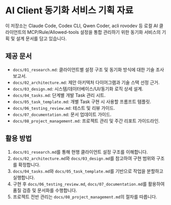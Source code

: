 # AI Client 동기화 서비스 기획 자료

이 저장소는 Claude Code, Codex CLI, Qwen Coder, acli rovodev 등 로컬 AI 클라이언트의 MCP/Rule/Allowed-tools 설정을 통합 관리하기 위한 동기화 서비스의 기획 및 설계 문서를 담고 있습니다.

## 제공 문서
- `docs/01_research.md`: 클라이언트별 설정 구조 및 동기화 방식에 대한 기술 조사 보고서.
- `docs/02_architecture.md`: 제안 아키텍처 다이어그램과 기술 스택 선정 근거.
- `docs/03_design.md`: 시스템/데이터베이스/UI/동기화 로직 상세 설계.
- `docs/04_tasks.md`: 단계별 개발 Task 관리 시트.
- `docs/05_task_template.md`: 개별 Task 구현 시 사용할 프롬프트 템플릿.
- `docs/06_testing_review.md`: 테스트 및 리뷰 가이드.
- `docs/07_documentation.md`: 문서 업데이트 가이드.
- `docs/08_project_management.md`: 프로젝트 관리 및 주간 리포트 가이드라인.

## 활용 방법
1. `docs/01_research.md`를 통해 현행 클라이언트 설정 구조를 이해합니다.
2. `docs/02_architecture.md`와 `docs/03_design.md`를 참고하여 구현 범위와 구조를 확정합니다.
3. `docs/04_tasks.md`와 `docs/05_task_template.md`를 기반으로 작업을 분할하고 실행합니다.
4. 구현 후 `docs/06_testing_review.md`, `docs/07_documentation.md`를 활용하여 품질 검증 및 문서화를 수행합니다.
5. 프로젝트 전반 관리는 `docs/08_project_management.md`의 절차를 따릅니다.

